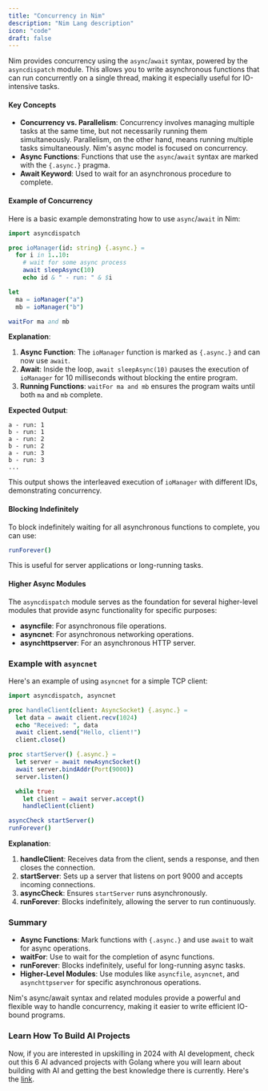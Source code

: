 ```yaml
---
title: "Concurrency in Nim"
description: "Nim Lang description"
icon: "code"
draft: false
---
```


Nim provides concurrency using the `async`/`await` syntax, powered by the `asyncdispatch` module. This allows you to write asynchronous functions that can run concurrently on a single thread, making it especially useful for IO-intensive tasks.

#### Key Concepts

- **Concurrency vs. Parallelism**: Concurrency involves managing multiple tasks at the same time, but not necessarily running them simultaneously. Parallelism, on the other hand, means running multiple tasks simultaneously. Nim's async model is focused on concurrency.
- **Async Functions**: Functions that use the `async`/`await` syntax are marked with the `{.async.}` pragma.
- **Await Keyword**: Used to wait for an asynchronous procedure to complete.

#### Example of Concurrency

Here is a basic example demonstrating how to use `async`/`await` in Nim:

```nim
import asyncdispatch

proc ioManager(id: string) {.async.} =
  for i in 1..10:
    # wait for some async process
    await sleepAsync(10)
    echo id & " - run: " & $i

let
  ma = ioManager("a")
  mb = ioManager("b")

waitFor ma and mb
```

**Explanation**:

1. **Async Function**: The `ioManager` function is marked as `{.async.}` and can now use `await`.
2. **Await**: Inside the loop, `await sleepAsync(10)` pauses the execution of `ioManager` for 10 milliseconds without blocking the entire program.
3. **Running Functions**: `waitFor ma and mb` ensures the program waits until both `ma` and `mb` complete.

**Expected Output**:

```
a - run: 1
b - run: 1
a - run: 2
b - run: 2
a - run: 3
b - run: 3
...
```

This output shows the interleaved execution of `ioManager` with different IDs, demonstrating concurrency.

#### Blocking Indefinitely

To block indefinitely waiting for all asynchronous functions to complete, you can use:

```nim
runForever()
```

This is useful for server applications or long-running tasks.

#### Higher Async Modules

The `asyncdispatch` module serves as the foundation for several higher-level modules that provide async functionality for specific purposes:

- **asyncfile**: For asynchronous file operations.
- **asyncnet**: For asynchronous networking operations.
- **asynchttpserver**: For an asynchronous HTTP server.

### Example with `asyncnet`

Here's an example of using `asyncnet` for a simple TCP client:

```nim
import asyncdispatch, asyncnet

proc handleClient(client: AsyncSocket) {.async.} =
  let data = await client.recv(1024)
  echo "Received: ", data
  await client.send("Hello, client!")
  client.close()

proc startServer() {.async.} =
  let server = await newAsyncSocket()
  await server.bindAddr(Port(9000))
  server.listen()

  while true:
    let client = await server.accept()
    handleClient(client)

asyncCheck startServer()
runForever()
```

**Explanation**:

1. **handleClient**: Receives data from the client, sends a response, and then closes the connection.
2. **startServer**: Sets up a server that listens on port 9000 and accepts incoming connections.
3. **asyncCheck**: Ensures `startServer` runs asynchronously.
4. **runForever**: Blocks indefinitely, allowing the server to run continuously.

### Summary

- **Async Functions**: Mark functions with `{.async.}` and use `await` to wait for async operations.
- **waitFor**: Use to wait for the completion of async functions.
- **runForever**: Blocks indefinitely, useful for long-running async tasks.
- **Higher-Level Modules**: Use modules like `asyncfile`, `asyncnet`, and `asynchttpserver` for specific asynchronous operations.

Nim's async/await syntax and related modules provide a powerful and flexible way to handle concurrency, making it easier to write efficient IO-bound programs.

### Learn How To Build AI Projects

Now, if you are interested in upskilling in 2024 with AI development, check out this 6 AI advanced projects with Golang where you will learn about building with AI and getting the best knowledge there is currently. Here's the [link](https://akhilsharmatech.gumroad.com/l/zgxqq).

